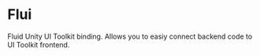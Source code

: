 # Flui
Fluid Unity UI Toolkit binding. Allows you to easiy connect backend code to UI Toolkit frontend.
